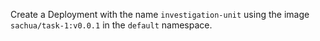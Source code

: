 Create a Deployment with the name `investigation-unit` using the image  
`sachua/task-1:v0.0.1` in the `default` namespace.
